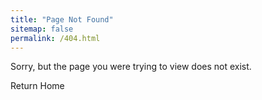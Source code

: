 ```yaml
---
title: "Page Not Found"
sitemap: false
permalink: /404.html
---
```


Sorry, but the page you were trying to view does not exist.

<div style="text-align:left;">
    <a href="/" class="btn" style="text-decoration: none;">Return Home</a>
</div>

<script type="text/javascript">
  var GOOG_FIXURL_LANG = 'en';
  var GOOG_FIXURL_SITE = '{{ site.url }}'
</script>
<script type="text/javascript"
  src="//linkhelp.clients.google.com/tbproxy/lh/wm/fixurl.js">
</script>
